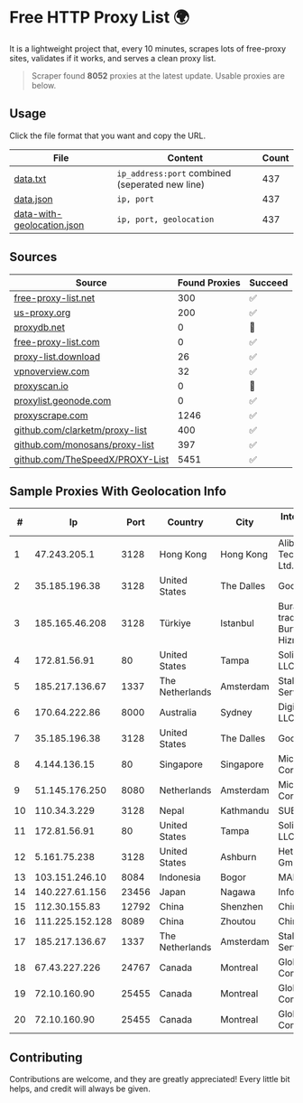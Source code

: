 
# Free HTTP Proxy List 🌍

It is a lightweight project that, every 10 minutes, scrapes lots of free-proxy sites, validates if it works, and serves a clean proxy list.


> Scraper found **8052** proxies at the latest update. Usable proxies are below.

## Usage

Click the file format that you want and copy the URL.


|File|Content|Count|
|----|-------|-----|
|[data.txt](https://raw.githubusercontent.com/themiralay/Proxy-List-World/master/data.txt)|`ip_address:port` combined (seperated new line)|437|
|[data.json](https://raw.githubusercontent.com/themiralay/Proxy-List-World/master/data.json)|`ip, port`|437|
|[data-with-geolocation.json](https://raw.githubusercontent.com/themiralay/Proxy-List-World/master/data-with-geolocation.json)|`ip, port, geolocation`|437|

## Sources

|Source|Found Proxies|Succeed|
|------|-------------|-------|
|[free-proxy-list.net](https://free-proxy-list.net)|300|✅|
|[us-proxy.org](https://www.us-proxy.org)|200|✅|
|[proxydb.net](http://proxydb.net)|0|🚫|
|[free-proxy-list.com](https://free-proxy-list.com/?page=&port=&type%5B%5D=http&type%5B%5D=https&up_time=0&search=Search)|0|✅|
|[proxy-list.download](https://www.proxy-list.download/HTTP)|26|✅|
|[vpnoverview.com](https://vpnoverview.com/privacy/anonymous-browsing/free-proxy-servers)|32|✅|
|[proxyscan.io](https://www.proxyscan.io)|0|🚫|
|[proxylist.geonode.com](https://proxylist.geonode.com/api/proxy-list?limit=300&page=1&sort_by=lastChecked&sort_type=desc&protocols=http,https)|0|✅|
|[proxyscrape.com](https://api.proxyscrape.com/v2/?request=displayproxies&protocol=http&timeout=10000&country=all&ssl=all&anonymity=all)|1246|✅|
|[github.com/clarketm/proxy-list](https://raw.githubusercontent.com/clarketm/proxy-list/master/proxy-list-raw.txt)|400|✅|
|[github.com/monosans/proxy-list](https://raw.githubusercontent.com/monosans/proxy-list/main/proxies/http.txt)|397|✅|
|[github.com/TheSpeedX/PROXY-List](https://raw.githubusercontent.com/TheSpeedX/PROXY-List/master/http.txt)|5451|✅|


## Sample Proxies With Geolocation Info

|#|Ip|Port|Country|City|Internet Service Provider|
|-|--|----|-------|----|-------------------------|
|1|47.243.205.1|3128|Hong Kong|Hong Kong|Alibaba (US) Technology Co., Ltd.|
|2|35.185.196.38|3128|United States|The Dalles|Google LLC|
|3|185.165.46.208|3128|Türkiye|Istanbul|Burak Buylu trading as BurtiNET Internet Hizmetleri|
|4|172.81.56.91|80|United States|Tampa|Solid Systems LLC|
|5|185.217.136.67|1337|The Netherlands|Amsterdam|Stallion Network Services Limited|
|6|170.64.222.86|8000|Australia|Sydney|DigitalOcean, LLC|
|7|35.185.196.38|3128|United States|The Dalles|Google LLC|
|8|4.144.136.15|80|Singapore|Singapore|Microsoft Corporation|
|9|51.145.176.250|8080|Netherlands|Amsterdam|Microsoft Corporation|
|10|110.34.3.229|3128|Nepal|Kathmandu|SUBISU C7|
|11|172.81.56.91|80|United States|Tampa|Solid Systems LLC|
|12|5.161.75.238|3128|United States|Ashburn|Hetzner Online GmbH|
|13|103.151.246.10|8084|Indonesia|Bogor|MANAKARRANET|
|14|140.227.61.156|23456|Japan|Nagawa|InfoSphere|
|15|112.30.155.83|12792|China|Shenzhen|China Mobile|
|16|111.225.152.128|8089|China|Zhoutou|China Telecom|
|17|185.217.136.67|1337|The Netherlands|Amsterdam|Stallion Network Services Limited|
|18|67.43.227.226|24767|Canada|Montreal|GloboTech Communications|
|19|72.10.160.90|25455|Canada|Montreal|GloboTech Communications|
|20|72.10.160.90|25455|Canada|Montreal|GloboTech Communications|



## Contributing

Contributions are welcome, and they are greatly appreciated! Every
little bit helps, and credit will always be given.

